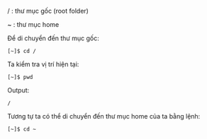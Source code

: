 / : thư mục gốc \(root folder\)

~ : thư mục home

Để di chuyển đến thư mục gốc:

```
[~]$ cd /
```

Ta kiểm tra vị trí hiện tại:

```
[~]$ pwd
```

Output:

```
/
```

Tương tự ta có thể di chuyển đến thư mục home của ta bằng lệnh:

```
[~]$ cd ~
```



